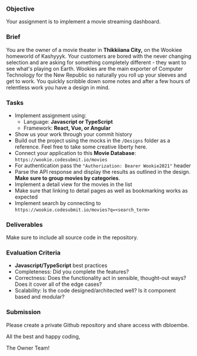 ### Objective

Your assignment is to implement a movie streaming dashboard.

### Brief

You are the owner of a movie theater in **Thikkiiana City,** on the Wookiee homeworld of Kashyyyk. Your customers are bored with the never changing selection and are asking for something completely different - they want to see what's playing on Earth. Wookies are the main exporter of Computer Technology for the New Republic so naturally you roll up your sleeves and get to work. You quickly scribble down some notes and after a few hours of relentless work you have a design in mind.

### Tasks

- Implement assignment using:
  - Language: **Javascript or TypeScript**
  - Framework: **React, Vue, or Angular**
- Show us your work through your commit history
- Build out the project using the mocks in the `/Designs` folder as a reference. Feel free to take some creative liberty here.
- Connect your application to this **Movie Database**: `https://wookie.codesubmit.io/movies`
- For authentication pass the `"Authorization: Bearer Wookie2021"` header
- Parse the API response and display the results as outlined in the design. **Make sure to group movies by categories**.
- Implement a detail view for the movies in the list
- Make sure that linking to detail pages as well as bookmarking works as expected
- Implement search by connecting to `https://wookie.codesubmit.io/movies?q=<search_term>`

### Deliverables

Make sure to include all source code in the repository.

### Evaluation Criteria

- **Javascript/TypeScript** best practices
- Completeness: Did you complete the features?
- Correctness: Does the functionality act in sensible, thought-out ways? Does it cover all of the edge cases?
- Scalability: Is the code designed/architected well? Is it component based and modular?

### Submission

Please create a private Github repository and share access with dbloembe.

All the best and happy coding,

The Owner Team!
